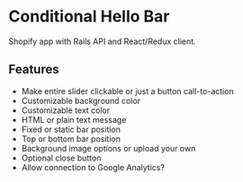 # Conditional Hello Bar

Shopify app with Rails API and React/Redux client.

## Features

- Make entire slider clickable or just a button call-to-action
- Customizable background color
- Customizable text color
- HTML or plain text message
- Fixed or static bar position
- Top or bottom bar position
- Background image options or upload your own
- Optional close button
- Allow connection to Google Analytics?